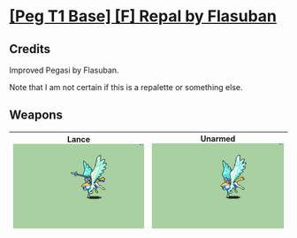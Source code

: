 # [\[Peg T1 Base\] \[F\] Repal by Flasuban](./)
## Credits

Improved Pegasi by Flasuban.

Note that I am not certain if this is a repalette or something else.

## Weapons

| <b>Lance</b><br/><img alt="Lance animation" src="./2.%20Lance/Lance.gif"/> | <b>Unarmed</b><br/><img alt="Unarmed animation" src="./8.%20Unarmed/Unarmed.gif"/> |
| :---: | :---: |
